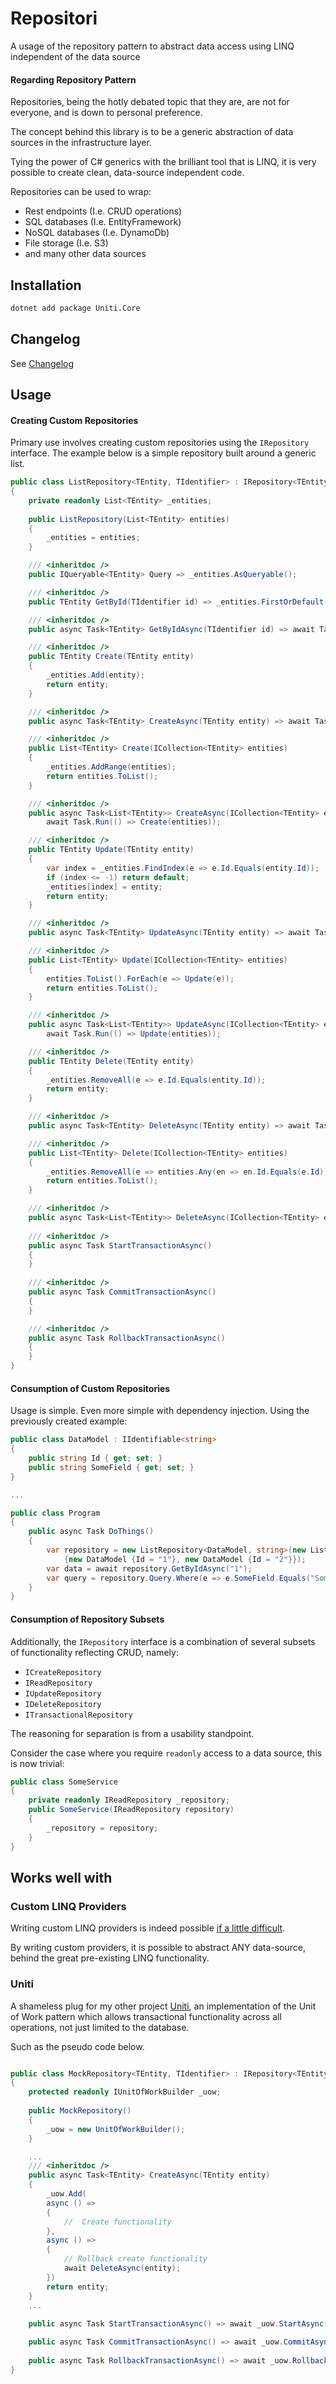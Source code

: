 # Repositori
A usage of the repository pattern to abstract data access using LINQ independent of the data source

#### Regarding Repository Pattern
Repositories, being the hotly debated topic that they are, are not for everyone, and is down to personal preference.

The concept behind this library is to be a generic abstraction of data sources in the infrastructure layer.

Tying the power of C# generics with the brilliant tool that is LINQ, it is very
possible to create clean, data-source independent code.

Repositories can be used to wrap:
 - Rest endpoints (I.e. CRUD operations)
 - SQL databases (I.e. EntityFramework)
 - NoSQL databases (I.e. DynamoDb)
 - File storage (I.e. S3)
 - and many other data sources

## Installation

```bash
dotnet add package Uniti.Core
```

## Changelog

See [Changelog](./CHANGELOG.md)

## Usage

#### Creating Custom Repositories
Primary use involves creating custom repositories using the `IRepository` interface. The example below is a simple repository built around a generic list.
```c#
public class ListRepository<TEntity, TIdentifier> : IRepository<TEntity, TIdentifier> where TEntity : IIdentifiable<TIdentifier>
{
    private readonly List<TEntity> _entities;
    
    public ListRepository(List<TEntity> entities)
    {
        _entities = entities;
    }

    /// <inheritdoc />
    public IQueryable<TEntity> Query => _entities.AsQueryable();

    /// <inheritdoc />
    public TEntity GetById(TIdentifier id) => _entities.FirstOrDefault(e => e.Id.Equals(id));

    /// <inheritdoc />
    public async Task<TEntity> GetByIdAsync(TIdentifier id) => await Task.Run(() => GetById(id));

    /// <inheritdoc />
    public TEntity Create(TEntity entity)
    {
        _entities.Add(entity);
        return entity;
    }

    /// <inheritdoc />
    public async Task<TEntity> CreateAsync(TEntity entity) => await Task.Run(() => Create(entity));

    /// <inheritdoc />
    public List<TEntity> Create(ICollection<TEntity> entities)
    {
        _entities.AddRange(entities);
        return entities.ToList();
    }

    /// <inheritdoc />
    public async Task<List<TEntity>> CreateAsync(ICollection<TEntity> entities) =>
        await Task.Run(() => Create(entities));

    /// <inheritdoc />
    public TEntity Update(TEntity entity)
    {
        var index = _entities.FindIndex(e => e.Id.Equals(entity.Id));
        if (index <= -1) return default;
        _entities[index] = entity;
        return entity;
    }

    /// <inheritdoc />
    public async Task<TEntity> UpdateAsync(TEntity entity) => await Task.Run(() => Update(entity));

    /// <inheritdoc />
    public List<TEntity> Update(ICollection<TEntity> entities)
    {
        entities.ToList().ForEach(e => Update(e));
        return entities.ToList();
    }

    /// <inheritdoc />
    public async Task<List<TEntity>> UpdateAsync(ICollection<TEntity> entities) =>
        await Task.Run(() => Update(entities));

    /// <inheritdoc />
    public TEntity Delete(TEntity entity)
    {
        _entities.RemoveAll(e => e.Id.Equals(entity.Id));
        return entity;
    }

    /// <inheritdoc />
    public async Task<TEntity> DeleteAsync(TEntity entity) => await Task.Run(() => Delete(entity));

    /// <inheritdoc />
    public List<TEntity> Delete(ICollection<TEntity> entities)
    {
        _entities.RemoveAll(e => entities.Any(en => en.Id.Equals(e.Id)));
        return entities.ToList();
    }

    /// <inheritdoc />
    public async Task<List<TEntity>> DeleteAsync(ICollection<TEntity> entities) => await Task.Run(() => Delete(entities));
    
    /// <inheritdoc />
    public async Task StartTransactionAsync()
    {
    }
    
    /// <inheritdoc />
    public async Task CommitTransactionAsync()
    {
    }

    /// <inheritdoc />
    public async Task RollbackTransactionAsync()
    {
    }
}
```

#### Consumption of Custom Repositories
Usage is simple. Even more simple with dependency injection. Using the previously created example:
```c#
public class DataModel : IIdentifiable<string>
{
    public string Id { get; set; }
    public string SomeField { get; set; }
}

...

public class Program
{
    public async Task DoThings()
    {
        var repository = new ListRepository<DataModel, string>(new List<DataModel>
            {new DataModel {Id = "1"}, new DataModel {Id = "2"}});
        var data = await repository.GetByIdAsync("1");
        var query = repository.Query.Where(e => e.SomeField.Equals("SomeValue"));
    }
}
```

#### Consumption of Repository Subsets
Additionally, the `IRepository` interface is a combination of several subsets of functionality reflecting CRUD, namely:
- `ICreateRepository`
- `IReadRepository`
- `IUpdateRepository`
- `IDeleteRepository`
- `ITransactionalRepository`

The reasoning for separation is from a usability standpoint.

Consider the case where you require `readonly` access to a data source, this is now trivial:
```c#
public class SomeService 
{
    private readonly IReadRepository _repository;
    public SomeService(IReadRepository repository)
    {
        _repository = repository;
    }
}
```

## Works well with

### Custom LINQ Providers

Writing custom LINQ providers is indeed possible [if a little difficult](https://weblogs.asp.net/mehfuzh/writing-custom-linq-provider).

By writing custom providers, it is possible to abstract ANY data-source,
behind the great pre-existing LINQ functionality.

### Uniti
A shameless plug for my other project [Uniti](https://github.com/jaseaman/Uniti), an implementation of the Unit of Work pattern which allows 
transactional functionality across all operations, not just limited to the database.

Such as the pseudo code below.

```c#

public class MockRepository<TEntity, TIdentifier> : IRepository<TEntity, TIdentifier> 
{
    protected readonly IUnitOfWorkBuilder _uow;
    
    public MockRepository() 
    {
        _uow = new UnitOfWorkBuilder();
    }

    ...
    /// <inheritdoc />
    public async Task<TEntity> CreateAsync(TEntity entity)
    {
        _uow.Add(
        async () => 
        { 
            //  Create functionality
        },
        async () => 
        {
            // Rollback create functionality
            await DeleteAsync(entity);
        })
        return entity;
    }
    ...
        
    public async Task StartTransactionAsync() => await _uow.StartAsync();

    public async Task CommitTransactionAsync() => await _uow.CommitAsync();
    
    public async Task RollbackTransactionAsync() => await _uow.RollbackAsync();
}
```